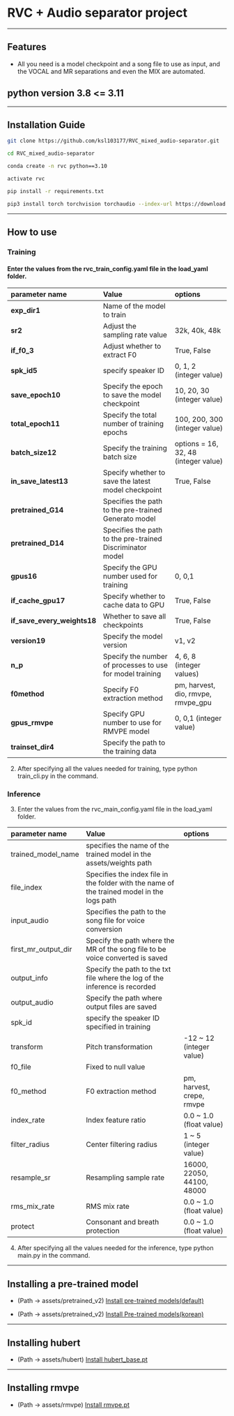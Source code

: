 # RVC + Audio separator project
---
## Features
- All you need is a model checkpoint and a song file to use as input, and the VOCAL and MR separations and even the MIX are automated.
## python version 3.8 <= 3.11
---
## Installation Guide
```bash
git clone https://github.com/ksl103177/RVC_mixed_audio-separator.git
```
```bash
cd RVC_mixed_audio-separator
```
```bash
conda create -n rvc python==3.10
```
```bash
activate rvc
```
```bash
pip install -r requirements.txt
```
```bash
pip3 install torch torchvision torchaudio --index-url https://download.pytorch.org/whl/cu118
```
---
## How to use
### Training
#### Enter the values from the rvc_train_config.yaml file in the load_yaml folder.

| parameter name | Value | options |
|:---------------|:------|:--------|
| **exp_dir1** | Name of the model to train |  |
| **sr2** | Adjust the sampling rate value | 32k, 40k, 48k |
| **if_f0_3** | Adjust whether to extract F0 | True, False |
| **spk_id5** | specify speaker ID | 0, 1, 2 (integer value) |
| **save_epoch10** | Specify the epoch to save the model checkpoint | 10, 20, 30 (integer value) |
| **total_epoch11** | Specify the total number of training epochs | 100, 200, 300 (integer value) |
| **batch_size12** | Specify the training batch size | options = 16, 32, 48 (integer value) |
| **in_save_latest13** | Specify whether to save the latest model checkpoint | True, False |
| **pretrained_G14** | Specifies the path to the pre-trained Generato model |  |
| **pretrained_D14** | Specifies the path to the pre-trained Discriminator model |  |
| **gpus16** | Specify the GPU number used for training | 0, 0,1 |
| **if_cache_gpu17** | Specify whether to cache data to GPU | True, False |
| **if_save_every_weights18** | Whether to save all checkpoints | True, False |
| **version19** | Specify the model version | v1, v2 |
| **n_p** | Specify the number of processes to use for model training | 4, 6, 8 (integer values) |
| **f0method** | Specify F0 extraction method | pm, harvest, dio, rmvpe, rmvpe_gpu |
| **gpus_rmvpe** | Specify GPU number to use for RMVPE model | 0, 0,1 (integer value) |
| **trainset_dir4** | Specify the path to the training data |  |
2. After specifying all the values needed for training, type python train_cli.py in the command.
### Inference
3. Enter the values from the rvc_main_config.yaml file in the load_yaml folder.

| parameter name | Value | options |
|:---------------|:------|:--------|
| trained_model_name | specifies the name of the trained model in the assets/weights path |  |
| file_index | Specifies the index file in the folder with the name of the trained model in the logs path |  |
| input_audio | Specifies the path to the song file for voice conversion |  |
| first_mr_output_dir | Specify the path where the MR of the song file to be voice converted is saved |  |
| output_info | Specify the path to the txt file where the log of the inference is recorded |  |
| output_audio | Specify the path where output files are saved |  |
| spk_id | specify the speaker ID specified in training |  |
| transform | Pitch transformation | -12 ~ 12 (integer value) |
| f0_file | Fixed to null value |  |
| f0_method | F0 extraction method | pm, harvest, crepe, rmvpe |
| index_rate | Index feature ratio | 0.0 ~ 1.0 (float value) |
| filter_radius | Center filtering radius | 1 ~ 5 (integer value) |
| resample_sr | Resampling sample rate | 16000, 22050, 44100, 48000 |
| rms_mix_rate | RMS mix rate | 0.0 ~ 1.0 (float value) |
| protect | Consonant and breath protection | 0.0 ~ 1.0 (float value) |
4. After specifying all the values needed for the inference, type python main.py in the command.
---
## Installing a pre-trained model
- (Path -> assets/pretrained_v2)
[Install pre-trained models(default)](https://huggingface.co/lj1995/VoiceConversionWebUI/tree/main/pretrained_v2)

- (Path -> assets/pretrained_v2)
[Install Pre-trained models(korean)](https://huggingface.co/SeoulStreamingStation/KLM4/tree/main)
---
## Installing hubert
- (Path -> assets/hubert)
[Install hubert_base.pt](https://huggingface.co/lj1995/VoiceConversionWebUI/blob/main/hubert_base.pt)
---
## Installing rmvpe
- (Path -> assets/rmvpe)
[Install rmvpe.pt](https://huggingface.co/lj1995/VoiceConversionWebUI/blob/main/rmvpe.pt)